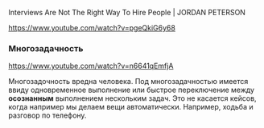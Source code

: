 Interviews Are Not The Right Way To Hire People | JORDAN PETERSON

https://www.youtube.com/watch?v=pgeQkiG6y68


### Многозадачность

https://www.youtube.com/watch?v=n6641qEmfjA

Многозадочность вредна человека. Под многозадачностью имеется ввиду одновременное выполнение или быстрое переключение между **осознанным** выполнением нескольким задач. Это не касается кейсов, когда например мы делаем вещи автоматически. Например, ходьба и разговор по телефону. 
